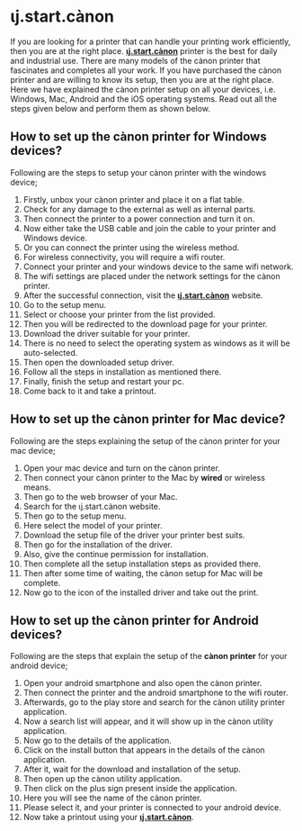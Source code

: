 # ιj.start.cànon

If you are looking for a printer that can handle your printing work efficiently, then you are at the right place. **[ιj.start.cànon](https://starttij-canijnon.github.io)** printer is the best for daily and industrial use. There are many models of the cànon printer that fascinates and completes all your work. If you have purchased the cànon printer and are willing to know its setup, then you are at the right place. Here we have explained the cànon printer setup on all your devices, i.e. Windows, Mac, Android and the iOS operating systems. Read out all the steps given below and perform them as shown below.

## How to set up the cànon printer for Windows devices?
Following are the steps to setup your cànon printer with the windows device;

1. Firstly, unbox your cànon printer and place it on a flat table.
2. Check for any damage to the external as well as internal parts.
3. Then connect the printer to a power connection and turn it on.
4. Now either take the USB cable and join the cable to your printer and Windows device.
5. Or you can connect the printer using the wireless method.
6. For wireless connectivity, you will require a wifi router.
7. Connect your printer and your windows device to the same wifi network.
8. The wifi settings are placed under the network settings for the cànon printer.
9. After the successful connection, visit the **[ιj.start.cànon](https://starttij-canijnon.github.io)** website.
10. Go to the setup menu.
11. Select or choose your printer from the list provided.
12. Then you will be redirected to the download page for your printer.
13. Download the driver suitable for your printer.
14. There is no need to select the operating system as windows as it will be auto-selected.
15. Then open the downloaded setup driver.
16. Follow all the steps in installation as mentioned there.
17. Finally, finish the setup and restart your pc.
18. Come back to it and take a printout.

## How to set up the cànon printer for Mac device?
Following are the steps explaining the setup of the cànon printer for your mac device;

1. Open your mac device and turn on the cànon printer.
2. Then connect your cànon printer to the Mac by **wired** or wireless means.
3. Then go to the web browser of your Mac. 
4. Search for the ιj.start.cànon website.
5. Then go to the setup menu.
6. Here select the model of your printer.
7. Download the setup file of the driver your printer best suits.
8. Then go for the installation of the driver.
9. Also, give the continue permission for installation.
10. Then complete all the setup installation steps as provided there.
11. Then after some time of waiting, the cànon setup for Mac will be complete.
12. Now go to the icon of the installed driver and take out the print.

## How to set up the cànon printer for Android devices?
Following are the steps that explain the setup of the **cànon printer** for your android device;

1. Open your android smartphone and also open the cànon printer.
2. Then connect the printer and the android smartphone to the wifi router.
3. Afterwards, go to the play store and search for the cànon utility printer application.
4. Now a search list will appear, and it will show up in the cànon utility application.
5. Now go to the details of the application.
6. Click on the install button that appears in the details of the cànon application.
7. After it, wait for the download and installation of the setup.
8. Then open up the cànon utility application.
9. Then click on the plus sign present inside the application.
10. Here you will see the name of the cànon printer.
11. Please select it, and your printer is connected to your android device.
12. Now take a printout using your **[ιj.start.cànon](https://starttij-canijnon.github.io)**.

